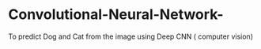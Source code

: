 # Convolutional-Neural-Network-
To predict Dog and Cat from the image using Deep CNN ( computer vision)
